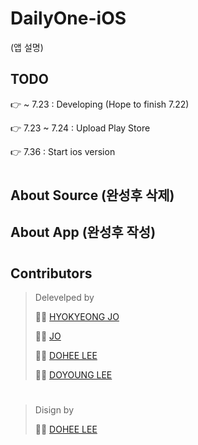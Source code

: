 # DailyOne-iOS
(앱 설명)

## TODO

👉 ~ 7.23 : Developing (Hope to finish 7.22)

👉 7.23 ~ 7.24 : Upload Play Store

👉 7.36 : Start ios version

#
## About Source (완성후 삭제)

## About App (완성후 작성)
#
## Contributors

> Delevelped by
> 
> 👩‍💻  [HYOKYEONG JO](https://github.com/hogang1223)
> 
> 👩‍💻  [ JO](https://github.com/hyehh)
> 
> 👩‍💻  [DOHEE LEE](https://github.com/Lee-Dohee)
> 
> 🧑‍💻  [DOYOUNG LEE](https://github.com/iDoyoung)
#
> Disign by
>
> 👩‍🎨  [DOHEE LEE](https://github.com/Lee-Dohee)
